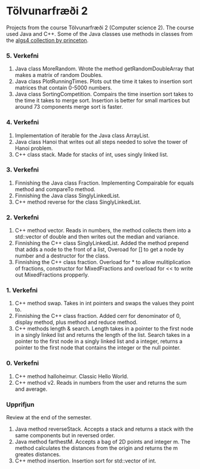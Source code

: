 # Tölvunarfræði 2

Projects from the course Tölvunarfræði 2 (Computer science 2). The course used Java and C++. Some of the Java classes use methods in classes from the [algs4 collection by princeton](https://algs4.cs.princeton.edu/code/).

### 5. Verkefni

1. Java class MoreRandom. Wrote the method getRandomDoubleArray that makes a matrix of random Doubles.
2. Java class PlotRunningTimes. Plots out the time it takes to insertion sort matrices that contain 0-5000 numbers.
3. Java class SortingCompetition. Compairs the time insertion sort takes to the time it takes to merge sort. Insertion is better for small martices but around 73 components merge sort is faster.

### 4. Verkefni

1. Implementation of iterable for the Java class ArrayList.
2. Java class Hanoi that writes out all steps needed to solve the tower of Hanoi problem.
3. C++ class stack. Made for stacks of int, uses singly linked list.

### 3. Verkefni

1. Finnishing the Java class Fraction. Implementing Compairable for equals method and compareTo method.
2. Finnishing the Java class SinglyLinkedList.
3. C++ method reverse for the class SinglyLinkedList.

### 2. Verkefni

1. C++ method vector. Reads in numbers, the method collects them into a std::vector of double and then writes out the median and variance.
2. Finnishing the C++ class SinglyLinkedList. Added the method prepend that adds a node to the front of a list, Overoad for [] to get a node by number and a destructor for the class.
3. Finnishing the C++ class fraction. Overload for \* to allow mulitiplication of fractions, constructor for MixedFractions and overload for << to write out MixedFractions propperly.

### 1. Verkefni

1. C++ method swap. Takes in int pointers and swaps the values they point to.
2. Finnishing the C++ class fraction. Added cerr for denominator of 0, display method, plus method and reduce method.
3. C++ methods length & search. Length takes in a pointer to the first node in a singly linked list and returns the length of the list. Search takes in a pointer to the first node in a singly linked list and a integer, returns a pointer to the first node that contains the integer or the null pointer.

### 0. Verkefni

1. C++ method halloheimur. Classic Hello World.
2. C++ method v2. Reads in numbers from the user and returns the sum and average.

### Upprifjun

Review at the end of the semester.

1.  Java method reverseStack. Accepts a stack and returns a stack with the same components but in reversed order.
2.  Java method farthestM. Accepts a bag of 2D points and integer m. The method calculates the distances from the origin and returns the m greates distances.
3.  C++ method insertion. Insertion sort for std::vector of int.

